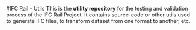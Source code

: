 #IFC Rail - Utils
This is the **utility repository** for the testing and validation process of the IFC Rail Project. It contains source-code or other utils used to generate IFC files, to transform dataset from one format to another, etc.
